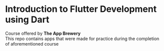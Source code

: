 # Introduction to Flutter Development using Dart

Course offered by **The App Brewery** <br>
This repo contains apps that were made for practice during the completion of aforementioned course 
